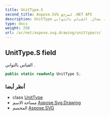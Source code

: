 ```yaml
---
title: UnitType.S
second_title: Aspose.SVG لمرجع .NET API
description: UnitType مجال. القياس بالثواني .
type: docs
weight: 250
url: /ar/net/aspose.svg.drawing/unittype/s/
---
```

## UnitType.S field

القياس بالثواني .

```csharp
public static readonly UnitType S;
```

### أنظر أيضا

* class [UnitType](../)
* مساحة الاسم [Aspose.Svg.Drawing](../../unittype/)
* المجسم [Aspose.SVG](../../../)


